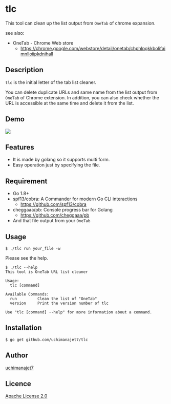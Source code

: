 # tlc
This tool can clean up the list output from `OneTab` of chrome expansion.

see also:

- OneTab - Chrome Web store 
    - https://chrome.google.com/webstore/detail/onetab/chphlpgkkbolifaimnlloiipkdnihall

## Description
`tlc` is the initial letter of the tab list cleaner.

You can delete duplicate URLs and same name from the list output from `OneTab` of Chrome extension. In addition, you can also check whether the URL is accessible at the same time and delete it from the list.

## Demo

![](https://user-images.githubusercontent.com/6448792/29307394-abc87114-81dc-11e7-9ef1-7516a639a985.gif)


## Features
- It is made by golang so it supports multi form.
- Easy operation just by specifying the file.

## Requirement
- Go 1.8+
- spf13/cobra: A Commander for modern Go CLI interactions 
	- https://github.com/spf13/cobra
- cheggaaa/pb: Console progress bar for Golang 
	- https://github.com/cheggaaa/pb
- And that file output from your `OneTab`

## Usage

```	console
$ ./tlc run your_file -w
```
Please see the help.

```	console
$ ./tlc --help                                                   
This tool is OneTab URL list cleaner

Usage:
  tlc [command]

Available Commands:
  run         Clean the list of "OneTab"
  version     Print the version number of tlc

Use "tlc [command] --help" for more information about a command.
```

## Installation

```	console
$ go get github.com/uchimanajet7/tlc
```

## Author
[uchimanajet7](https://github.com/uchimanajet7)


## Licence
[Apache License 2.0](https://github.com/uchimanajet7/tlc/blob/master/LICENSE)
